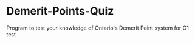 # Demerit-Points-Quiz
 Program to test your knowledge of Ontario's Demerit Point system for G1 test
